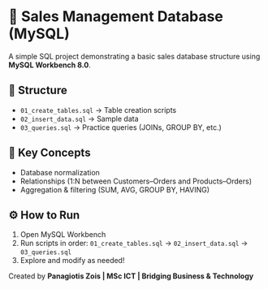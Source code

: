 # 🧾 Sales Management Database (MySQL)

A simple SQL project demonstrating a basic sales database structure using **MySQL Workbench 8.0**.

## 📂 Structure
- `01_create_tables.sql` → Table creation scripts  
- `02_insert_data.sql` → Sample data  
- `03_queries.sql` → Practice queries (JOINs, GROUP BY, etc.)

## 🧠 Key Concepts
- Database normalization  
- Relationships (1:N between Customers–Orders and Products–Orders)  
- Aggregation & filtering (SUM, AVG, GROUP BY, HAVING)  

## ⚙️ How to Run
1. Open MySQL Workbench  
2. Run scripts in order: `01_create_tables.sql` → `02_insert_data.sql` → `03_queries.sql`  
3. Explore and modify as needed!

Created by **Panagiotis Zois | MSc ICT | Bridging Business & Technology**
